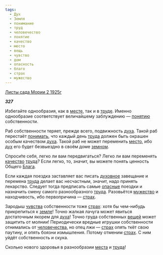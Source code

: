 ```yaml
---
tags:
  - Дух
  - Земля
  - понимание
  - труд
  - человечество
  - понятие
  - качество
  - место
  - вещь
  - чувство
  - дом
  - опасность
  - благо
  - страх
  - мужество
---
```

[Листы сада Мории 2 1925г](https://127.0.0.1:4002/agni/1925)

___327___

Избегайте однообразия, как в [месте](../../../tags/#[место](../../../tags/#место)), так и в [труде](../../../tags/#труд). Именно однообразие соответствует величайшему заблуждению — [понятию](../../../tags/#понятие) собственности.   

Раб собственности теряет, прежде всего, подвижность [духа](../../../tags/#Дух). Такой раб перестаёт [понимать](../../../tags/#понимание), что каждый день [труда](../../../tags/#труд) должен быть окрашен особым качеством [духа](../../../tags/#Дух). Такой раб не может переменить [место](../../../tags/#место), ибо [дух](../../../tags/#Дух) его будет безвыездно в своём доме [земном](../../../tags/#Земля).   

Спроси́те себя, легко ли вам передвигаться? Легко ли вам переменять [качество](../../../tags/#качество) [труда](../../../tags/#труд)? Если легко, то, значит, вы можете понять ценность Общего [Блага](../../../tags/#благо).   

Если каждая поездка заставляет вас писать [духовное](../../../tags/#Дух) завещание и перемена [труда](../../../tags/#труд) делает вас несчастным, значит, надо принять лекарство. Следует тогда предписать самые [опасные](../../../tags/#опасность) поездки и назначить смену самого разнообразного [труда](../../../tags/#труд). Разовьётся [мужество](../../../tags/#мужество) и находчивость, ибо первопричина — [страх](../../../tags/#страх).   

Зародыш [чувства](../../../tags/#чувство) собственности тоже [страх](../../../tags/#страх): хотя бы чем-нибудь прикрепиться к [земле](../../../tags/#Земля)! Точно жалкая лачуга может явиться достаточным якорем для [духа](../../../tags/#Дух)! Точно груда собственных [вещей](../../../tags/#вещь) может защитить от молнии! Периодически вредные игрушки собственности отнимались от [человечества](../../../tags/#человечество), но отец лжи — [страх](../../../tags/#страх) опять ткёт свою паутину, и опять боязни измышления. Потому отменим [страх](../../../tags/#страх). С ним уйдёт собственность и скука.   

Сколько нового здоровья в разнообразии [места](../../../tags/#место) и [труда](../../../tags/#труд)!   

